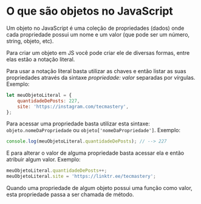 # O que são objetos no JavaScript

Um objeto no JavaScript é uma coleção de propriedades (dados) onde cada propriedade possui um nome e um valor (que pode ser um número, string, objeto, etc).

Para criar um objeto em JS você pode criar ele de diversas formas, entre elas estão a notação literal.

Para usar a notação literal basta utilizar as chaves e então listar as suas propriedades através da sintaxe *propriedade: valor* separadas por vírgulas. Exemplo:

```js
let meuObjetoLiteral = {
    quantidadeDePosts: 227,
    site: 'https://instagram.com/tecmastery',
};
```

Para acessar uma propriedade basta utilizar esta sintaxe: `objeto.nomeDaPropriedade` ou `objeto['nomeDaPropriedade']`. Exemplo:

```js
console.log(meuObjetoLiteral.quantidadeDePosts); // --> 227
```

E para alterar o valor de alguma propriedade basta acessar ela e então atribuir algum valor. Exemplo:

```js
meuObjetoLiteral.quantidadeDePosts++;
meuObjetoLiteral.site = 'https://linktr.ee/tecmastery';
```

Quando uma propriedade de algum objeto possui uma função como valor, esta propriedade passa a ser chamada de método.
